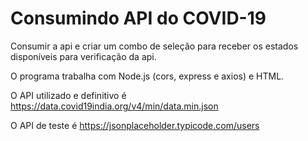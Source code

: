 # Consumindo API do COVID-19
 Consumir a api e criar um combo de seleção para receber os estados disponíveis para verificação da api.

O programa trabalha com Node.js (cors, express e axios) e HTML.

O API utilizado e definitivo é https://data.covid19india.org/v4/min/data.min.json

O API de teste é https://jsonplaceholder.typicode.com/users